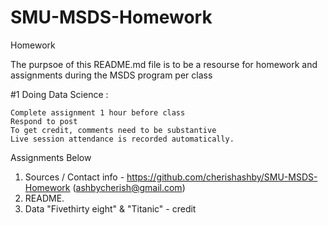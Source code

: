 # SMU-MSDS-Homework
Homework

The purpsoe of this README.md file is to be a resourse for homework and assignments during the MSDS program per class

#1 Doing Data Science : 

    Complete assignment 1 hour before class
    Respond to post 
    To get credit, comments need to be substantive
    Live session attendance is recorded automatically.

Assignments Below
1. Sources / Contact info - https://github.com/cherishashby/SMU-MSDS-Homework (ashbycherish@gmail.com) 
2. README.
3. Data "Fivethirty eight" & "Titanic" - credit 
